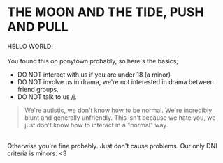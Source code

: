 # THE MOON AND THE TIDE, PUSH AND PULL

HELLO WORLD!<br>
<br>
You found this on ponytown probably, so here's the basics;
- DO NOT interact with us if you are under 18 (a minor)
- DO NOT involve us in drama, we're not interested in drama between friend groups.
- DO NOT talk to us /j.
> We're autistic, we don't know how to be normal. We're incredibly blunt and generally unfriendly. This isn't because we hate you, we just don't know how to interact in a "normal" way.
<br>
Otherwise you're fine probably. Just don't cause problems. Our only DNI criteria is minors. <3
